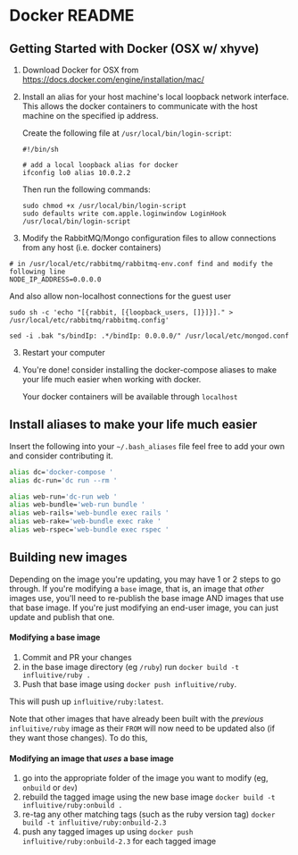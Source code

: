 
# Docker README


## Getting Started with Docker (OSX w/ xhyve)

1. Download Docker for OSX  from https://docs.docker.com/engine/installation/mac/

2. Install an alias for your host machine's local loopback network interface.  This
   allows the docker containers to communicate with the host machine on the
   specified ip address.

   Create the following file at `/usr/local/bin/login-script`:
   ```
   #!/bin/sh

   # add a local loopback alias for docker
   ifconfig lo0 alias 10.0.2.2
   ```

   Then run the following commands:
   ```
   sudo chmod +x /usr/local/bin/login-script
   sudo defaults write com.apple.loginwindow LoginHook /usr/local/bin/login-script
   ```

3. Modify the RabbitMQ/Mongo configuration files to allow connections from any host (i.e. docker containers)

  ```
  # in /usr/local/etc/rabbitmq/rabbitmq-env.conf find and modify the following line
  NODE_IP_ADDRESS=0.0.0.0
  ```

  And also allow non-localhost connections for the guest user

  ```
  sudo sh -c 'echo "[{rabbit, [{loopback_users, []}]}]." > /usr/local/etc/rabbitmq/rabbitmq.config'
  ```

  ```
  sed -i .bak "s/bindIp: .*/bindIp: 0.0.0.0/" /usr/local/etc/mongod.conf
  ```
  
3. Restart your computer

4. You're done! consider installing the docker-compose aliases to make your life
   much easier when working with docker.

   Your docker containers will be available through `localhost`

## Install aliases to make your life much easier

Insert the following into your `~/.bash_aliases` file feel free to add your own
and consider contributing it.

```bash
alias dc='docker-compose '
alias dc-run='dc run --rm '

alias web-run='dc-run web '
alias web-bundle='web-run bundle '
alias web-rails='web-bundle exec rails '
alias web-rake='web-bundle exec rake '
alias web-rspec='web-bundle exec rspec '
```

## Building new images

Depending on the image you're updating, you may have 1 or 2 steps to go through. If you're modifying a `base` image, that is, an image that *other* images use, you'll need to re-publish the base image AND images that use that base image. If you're just modifying an end-user image, you can just update and publish that one.

#### Modifying a base image

1. Commit and PR your changes
2. in the base image directory (eg `/ruby`) run `docker build -t influitive/ruby .`
3. Push that base image using `docker push influitive/ruby`.

This will push up `influitive/ruby:latest`.

Note that other images that have already been built with the *previous* `influitive/ruby` image as their `FROM` will now need to be updated also (if they want those changes). To do this,

#### Modifying an image that *uses* a base image

1. go into the appropriate folder of the image you want to modify (eg, `onbuild` or `dev`)
2. rebuild the tagged image using the new base image `docker build -t influitive/ruby:onbuild .`
3. re-tag any other matching tags (such as the ruby version tag) `docker build -t influitive/ruby:onbuild-2.3`
4. push any tagged images up using `docker push influitive/ruby:onbuild-2.3` for each tagged image
